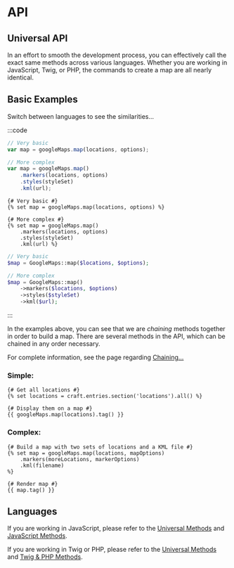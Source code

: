 # API

## Universal API

In an effort to smooth the development process, you can effectively call the exact same methods across various languages. Whether you are working in JavaScript, Twig, or PHP, the commands to create a map are all nearly identical.

## Basic Examples

Switch between languages to see the similarities...

:::code
```js
// Very basic
var map = googleMaps.map(locations, options);

// More complex
var map = googleMaps.map()
    .markers(locations, options)
    .styles(styleSet)
    .kml(url);
```
```twig
{# Very basic #}
{% set map = googleMaps.map(locations, options) %}

{# More complex #}
{% set map = googleMaps.map()
    .markers(locations, options)
    .styles(styleSet)
    .kml(url) %}
```
```php
// Very basic
$map = GoogleMaps::map($locations, $options);

// More complex
$map = GoogleMaps::map()
    ->markers($locations, $options)
    ->styles($styleSet)
    ->kml($url);
```
:::

In the examples above, you can see that we are _chaining_ methods together in order to build a map. There are several methods in the API, which can be chained in any order necessary.

For complete information, see the page regarding [Chaining...](/maps/chaining/)




### Simple:

```twig
{# Get all locations #}
{% set locations = craft.entries.section('locations').all() %}

{# Display them on a map #}
{{ googleMaps.map(locations).tag() }}
```

### Complex:

```twig
{# Build a map with two sets of locations and a KML file #}
{% set map = googleMaps.map(locations, mapOptions)
    .markers(moreLocations, markerOptions)
    .kml(filename)
%}

{# Render map #}
{{ map.tag() }}
```




## Languages

If you are working in JavaScript, please refer to the [Universal Methods](/maps/universal-methods/) and [JavaScript Methods](/maps/javascript-methods/).

If you are working in Twig or PHP, please refer to the [Universal Methods](/maps/universal-methods/) and [Twig & PHP Methods](/maps/twig-php-methods/).
